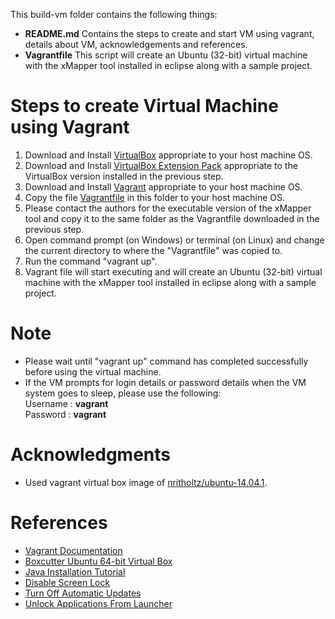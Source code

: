 This build-vm folder contains the following things:
- __README.md__ Contains the steps to create and start VM using vagrant, details about VM, acknowledgements and references.
- __Vagrantfile__  This script will create an Ubuntu (32-bit) virtual machine with the xMapper tool installed in eclipse along with a sample project.

# Steps to create Virtual Machine using Vagrant
1. Download and Install [VirtualBox](https://www.virtualbox.org/wiki/Downloads) appropriate to your host machine OS.
2. Download and Install [VirtualBox Extension Pack](https://www.virtualbox.org/wiki/Downloads) appropriate to the VirtualBox version installed in the previous step.
3. Download and Install [Vagrant](https://www.vagrantup.com/downloads.html) appropriate to your host machine OS.
4. Copy the file [Vagrantfile](https://github.com/SoftwareEngineeringToolDemos/ICSE-2012-xMapper/blob/master/build-vm/Vagrantfile) in this folder to your host machine OS.
5. Please contact the authors for the executable version of the xMapper tool and copy it to the same folder as the Vagrantfile downloaded in the previous step.
6. Open command prompt (on Windows) or terminal (on Linux) and change the current directory to where the "Vagrantfile" was copied to.
7. Run the command "vagrant up".
8. Vagrant file will start executing and will create an Ubuntu (32-bit) virtual machine with the xMapper tool installed in eclipse along with a sample project.

# Note
* Please wait until "vagrant up" command has completed successfully before using the virtual machine.
* If the VM prompts for login details or password details when the VM system goes to sleep, please use the following:</br>
Username : __vagrant__ </br>
Password : __vagrant__ 

# Acknowledgments
* Used vagrant virtual box image of [nritholtz/ubuntu-14.04.1](https://atlas.hashicorp.com/nritholtz/boxes/ubuntu-14.04.1).

# References
* [Vagrant Documentation](https://docs.vagrantup.com/v2/getting-started/)
* [Boxcutter Ubuntu 64-bit Virtual Box](https://atlas.hashicorp.com/boxcutter/boxes/ubuntu1404-desktop)
* [Java Installation Tutorial](http://askubuntu.com/questions/190582/installing-java-automatically-with-silent-option)
* [Disable Screen Lock](http://askubuntu.com/questions/647976/ubuntu-14-04-disable-password-lock-when-waking-from-screensaver-for-all-users)
* [Turn Off Automatic Updates](http://muzso.hu/2011/01/05/how-to-turn-off-automatic-updates-in-ubuntu)
* [Unlock Applications From Launcher](http://askubuntu.com/questions/572617/unlocking-applications-from-launcher-from-the-command-line)
